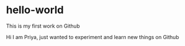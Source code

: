 # hello-world
This is my first work on Github

Hi I am Priya, just wanted to experiment and learn new things on Github
